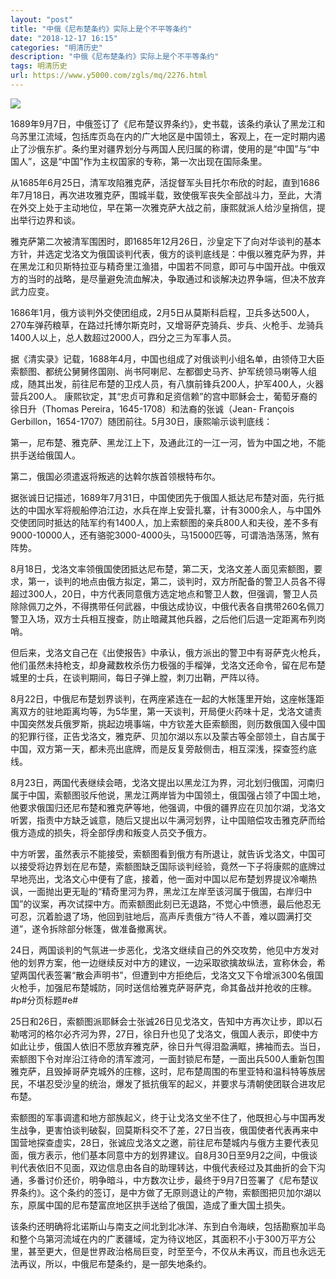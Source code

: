 ```yaml
---
layout: "post"
title: "中俄《尼布楚条约》实际上是个不平等条约"
date: "2018-12-17 16:15"
categories: "明清历史"
description: "中俄《尼布楚条约》实际上是个不平等条约"
tags: 明清历史
url: https://www.y5000.com/zgls/mq/2276.html
---
```






[![](https://img.y5000.com/uploads/allimg/160409/4-160409233R9510.jpg)](https://www.y5000.com)

1689年9月7日，中俄签订了《尼布楚议界条约》，史书载，该条约承认了黑龙江和乌苏里江流域，包括库页岛在内的广大地区是中国领土，客观上，在一定时期内遏止了沙俄东扩。条约里对疆界划分与两国人民归属的称谓，使用的是“中国”与“中国人”，这是“中国”作为主权国家的专称，第一次出现在国际条里。

从1685年6月25日，清军攻陷雅克萨，活捉督军头目托尔布欣的时起，直到1686年7月18日，再次进攻雅克萨，围城半载，致使俄军丧失全部战斗力，至此，大清在外交上处于主动地位，早在第一次雅克萨大战之前，康熙就派人给沙皇捎信，提出举行边界和谈。

雅克萨第二次被清军围困时，即1685年12月26日，沙皇定下了向对华谈判的基本方针，并选定戈洛文为俄国谈判代表，俄方的谈判底线是：中俄以雅克萨为界，并在黑龙江和贝斯特拉亚与精奇里江渔猎，中国若不同意，即可与中国开战。中俄双方的当时的战略，是尽量避免流血解决，争取通过和谈解决边界争端，但决不放弃武力应变。

1686年1月，俄方谈判外交使团组成，2月5日从莫斯科启程，卫兵多达500人，270车弹药粮草，在路过托博尔斯克时，又增哥萨克骑兵、步兵、火枪手、龙骑兵1400人以上，总人数超过2000人，四分之三为军事人员。

据《清实录》记载，1688年4月，中国也组成了对俄谈判小组名单，由领侍卫大臣索额图、都统公舅舅佟国刚、尚书阿喇尼、左都御史马齐、护军统领马喇等人组成，随其出发，前往尼布楚的卫戍人员，有八旗前锋兵200人，护军400人，火器营兵200人。
康熙钦定，其“忠贞可靠和足资信赖”的宫中耶稣会士，葡萄牙裔的徐日升（Thomas Pereira，1645-1708）和法裔的张诚（Jean-
François Gerbillon，1654-1707）随团前往。5月30日，康熙喻示谈判底线：

第一，尼布楚、雅克萨、黑龙江上下，及通此江的一江一河，皆为中国之地，不能拱手送给俄国人。

第二，俄国必须遣返将叛逃的达斡尔族首领根特布尔。

据张诚日记描述，1689年7月31日，中国使团先于俄国人抵达尼布楚对面，先行抵达的中国水军将舰船停泊江边，水兵在岸上安营扎寨，计有3000余人，与中国外交使团同时抵达的陆军约有1400人，加上索额图的亲兵800人和夫役，差不多有9000-10000人，还有骆驼3000-4000头，马15000匹等，可谓浩浩荡荡，煞有阵势。

8月18日，戈洛文率领俄国使团抵达尼布楚，第二天，戈洛文差人面见索额图，要求，第一，谈判的地点由俄方拟定，第二，谈判时，双方所配备的警卫人员各不得超过300人，20日，中方代表同意俄方选定地点和警卫人数，但强调，警卫人员除除佩刀之外，不得携带任何武器，中俄达成协议，中俄代表各自携带260名佩刀警卫入场，双方士兵相互搜查，防止暗藏其他兵器，之后他们后退一定距离布列岗哨。

但后来，戈洛文自己在《出使报告》中承认，俄方派出的警卫中有哥萨克火枪兵，他们虽然未持枪支，却身藏数枚杀伤力极强的手榴弹，戈洛文还命令，留在尼布楚城里的士兵，在谈判期间，每日子弹上膛，刺刀出鞘，严阵以待。

8月22日，中俄尼布楚划界谈判，在两座紧连在一起的大帐篷里开始，这座帐篷距离双方的驻地距离均等，为5华里，第一天谈判，开局便火药味十足，戈洛文谴责中国突然发兵俄罗斯，挑起边境事端，中方钦差大臣索额图，则历数俄国入侵中国的犯罪行径，正告戈洛文，雅克萨、贝加尔湖以东以及蒙古等全部领土，自古属于中国，双方第一天，都未亮出底牌，而是反复旁敲侧击，相互深浅，探查签约底线。

8月23日，两国代表继续会晤，戈洛文提出以黑龙江为界，河北划归俄国，河南归属于中国，索额图驳斥他说，黑龙江两岸皆为中国领土，俄国强占领了中国土地，他要求俄国归还尼布楚和雅克萨等地，他强调，中俄的疆界应在贝加尔湖，戈洛文听罢，指责中方缺乏诚意，随后又提出以牛满河划界，让中国赔偿攻击雅克萨而给俄方造成的损失，将全部俘虏和叛变人员交予俄方。

中方听罢，虽然表示不能接受，索额图看到俄方有所退让，就告诉戈洛文，中国可以接受将边界划在尼布楚，索额图缺乏国际谈判经验，竟然一下子将康熙的底牌过早地亮出，戈洛文心中便有了底，接着，他一面对中国以尼布楚划界提议冷嘲热讽，一面抛出更无耻的“精奇里河为界，黑龙江左岸至该河属于俄国，右岸归中国”的议案，再次试探中方。而索额图此刻已无退路，不觉心中愤懑，最后他忍无可忍，沉着脸退了场，他回到驻地后，高声斥责俄方“待人不善，难以圆满打交道”，遂令拆除部分帐篷，做准备撤离状。

24日，两国谈判的气氛进一步恶化，戈洛文继续自己的外交攻势，他见中方发对他的划界方案，他一边继续反对中方的建议，一边采取欲擒故纵法，宣称休会，希望两国代表签署“散会声明书”，但遭到中方拒绝后，戈洛文又下令增派300名俄国火枪手，加强尼布楚城防，同时送信给雅克萨哥萨克，命其备战并抢收的庄稼。#p#分页标题#e#

25日和26日，索额图派耶稣会士张诚26日见戈洛文，告知中方再次让步，即以石勒喀河的格尔必齐河为界，27日，徐日升也见了戈洛文，俄国人表示，即使中方如此让步，俄国人依旧不愿放弃雅克萨，徐日升气得泪盈满眶，拂袖而去。当日，索额图下令对岸沿江待命的清军渡河，一面封锁尼布楚，一面出兵500人重新包围雅克萨，且毁掉哥萨克城外的庄稼，这时，尼布楚周围的布里亚特和温科特等族居民，不堪忍受沙皇的统治，爆发了抵抗俄军的起义，并要求与清朝使团联合进攻尼布楚。

索额图的军事调遣和地方部族起义，终于让戈洛文坐不住了，他既担心与中国再发生战争，更害怕谈判破裂，回莫斯科交不了差，27日当夜，俄国使者代表再来中国营地探查虚实，28日，张诚应戈洛文之邀，前往尼布楚城内与俄方主要代表见面，俄方表示，他们基本同意中方的划界建议。自8月30日至9月2之间，中俄谈判代表依旧不见面，双边信息由各自的助理转达，中俄代表经过及其曲折的会下沟通，多番讨价还价，明争暗斗，中方数次让步，最终于9月7日签署了《尼布楚议界条约》。这个条约的签订，是中方做了无原则退让的产物，索额图把贝加尔湖以东，原属中国的尼布楚富庶地区拱手送给了俄国，造成了重大国土损失。

该条约还明确将北诺斯山与南支之间北到北冰洋、东到白令海峡，包括勘察加半岛和整个乌第河流域在内的广袤疆域，定为待议地区，其面积不小于300万平方公里，甚至更大，但是世界政治格局巨变，时至至今，不仅从未再议，而且也永远无法再议，所以，中俄尼布楚条约，是一部失地条约。
